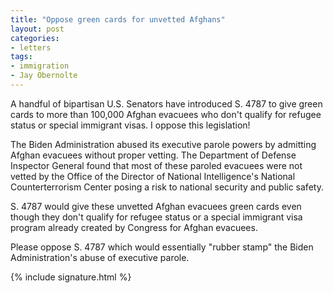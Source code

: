 ```yaml
---
title: "Oppose green cards for unvetted Afghans"
layout: post
categories:
- letters
tags:
- immigration
- Jay Obernolte
---
```


A handful of bipartisan U.S. Senators have introduced S. 4787 to give green cards to more than 100,000 Afghan evacuees who don't qualify for refugee status or special immigrant visas. I oppose this legislation!

The Biden Administration abused its executive parole powers by admitting Afghan evacuees without proper vetting. The Department of Defense Inspector General found that most of these paroled evacuees were not vetted by the Office of the Director of National Intelligence's National Counterterrorism Center posing a risk to national security and public safety.

S. 4787 would give these unvetted Afghan evacuees green cards even though they don't qualify for refugee status or a special immigrant visa program already created by Congress for Afghan evacuees.

Please oppose S. 4787 which would essentially "rubber stamp" the Biden Administration's abuse of executive parole.

{% include signature.html %}

